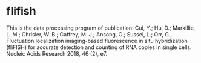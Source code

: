 # flifish
This is the data processing program of publication: Cui, Y.; Hu, D.; Markillie, L. M.; Chrisler, W. B.; Gaffrey, M. J.; Ansong, C.; Sussel, L.; Orr, G., Fluctuation localization imaging-based fluorescence in situ hybridization (fliFISH) for accurate detection and counting of RNA copies in single cells. Nucleic Acids Research 2018, 46 (2), e7.
